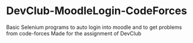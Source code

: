 # DevClub-MoodleLogin-CodeForces
Basic Selenium programs to auto login into moodle and to get problems from code-forces
Made for the assignment of DevClub
